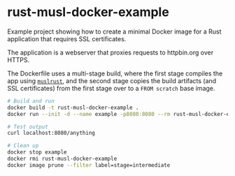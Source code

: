 # rust-musl-docker-example

Example project showing how to create a minimal Docker image for a Rust
application that requires SSL certificates.

The application is a webserver that proxies requests to httpbin.org over HTTPS.

The Dockerfile uses a multi-stage build, where the first stage compiles the app
using [`muslrust`](https://github.com/clux/muslrust), and the second stage
copies the build artifacts (and SSL certificates) from the first stage over to
a `FROM scratch` base image.

```sh
# Build and run
docker build -t rust-musl-docker-example .
docker run --init -d --name example -p8080:8080 --rm rust-musl-docker-example

# Test output
curl localhost:8080/anything

# Clean up
docker stop example
docker rmi rust-musl-docker-example
docker image prune --filter label=stage=intermediate
```


